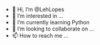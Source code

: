 - 👋 Hi, I’m @LehLopes
- 👀 I’m interested in ...
- 🌱 I’m currently learning  Python
- 💞️ I’m looking to collaborate on ...
- 📫 How to reach me ...

<!---
LehLopes/LehLopes is a ✨ special ✨ repository because its `README.md` (this file) appears on your GitHub profile.
You can click the Preview link to take a look at your changes.
--->
